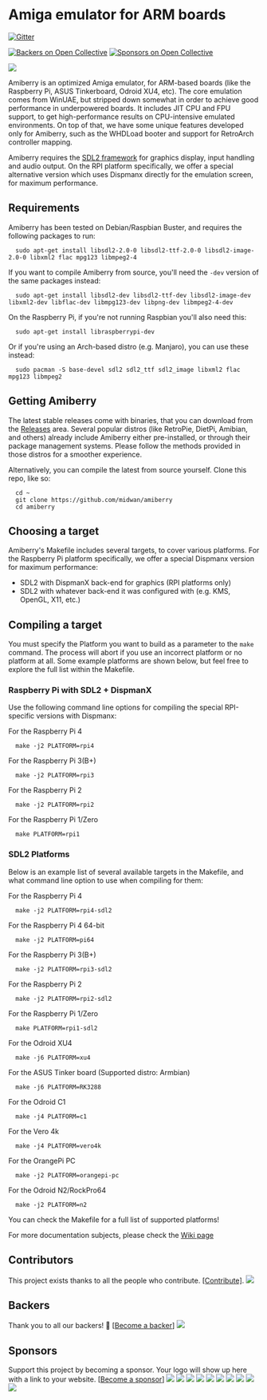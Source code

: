 # Amiga emulator for ARM boards

[![Gitter](https://badges.gitter.im/amiberry/Amiberry.svg)](https://gitter.im/amiberry/Amiberry?utm_source=badge&utm_medium=badge&utm_campaign=pr-badge)

[![Backers on Open Collective](https://opencollective.com/amiberry/backers/badge.svg)](#backers) [![Sponsors on Open Collective](https://opencollective.com/amiberry/sponsors/badge.svg)](#sponsors)

![](https://i2.wp.com/blitterstudio.com/wp-content/uploads/2020/01/Logo-v3-1.png?resize=768%2C543&ssl=1)

Amiberry is an optimized Amiga emulator, for ARM-based boards (like the Raspberry Pi, ASUS Tinkerboard, Odroid XU4, etc). The core emulation comes from WinUAE, but stripped down somewhat in order to achieve good performance in underpowered boards. It includes JIT CPU and FPU support, to get high-performance results on CPU-intensive emulated environments. On top of that, we have some unique features developed only for Amiberry, such as the WHDLoad booter and support for RetroArch controller mapping.

Amiberry requires the [SDL2 framework](https://libsdl.org) for graphics display, input handling and audio output. On the RPI platform specifically, we offer a special alternative version which uses Dispmanx directly for the emulation screen, for maximum performance.

## Requirements

Amiberry has been tested on Debian/Raspbian Buster, and requires the following packages to run:

      sudo apt-get install libsdl2-2.0-0 libsdl2-ttf-2.0-0 libsdl2-image-2.0-0 libxml2 flac mpg123 libmpeg2-4

If you want to compile Amiberry from source, you'll need the `-dev` version of the same packages instead:

      sudo apt-get install libsdl2-dev libsdl2-ttf-dev libsdl2-image-dev libxml2-dev libflac-dev libmpg123-dev libpng-dev libmpeg2-4-dev

On the Raspberry Pi, if you're not running Raspbian you'll also need this:

      sudo apt-get install libraspberrypi-dev

Or if you're using an Arch-based distro (e.g. Manjaro), you can use these instead:

      sudo pacman -S base-devel sdl2 sdl2_ttf sdl2_image libxml2 flac mpg123 libmpeg2

## Getting Amiberry

The latest stable releases come with binaries, that you can download from the [Releases](https://github.com/midwan/amiberry/releases) area.
Several popular distros (like RetroPie, DietPi, Amibian, and others) already include Amiberry either pre-installed, or through their package management systems.
Please follow the methods provided in those distros for a smoother experience.

Alternatively, you can compile the latest from source yourself. Clone this repo, like so:

      cd ~
      git clone https://github.com/midwan/amiberry
      cd amiberry

## Choosing a target

Amiberry's Makefile includes several targets, to cover various platforms. For the Raspberry Pi platform specifically, we offer a special Dispmanx version for maximum performance:

- SDL2 with DispmanX back-end for graphics (RPI platforms only)
- SDL2 with whatever back-end it was configured with (e.g. KMS, OpenGL, X11, etc.)

## Compiling a target

You must specify the Platform you want to build as a parameter to the `make` command. The process will abort if you use an incorrect platform or no platform at all.
Some example platforms are shown below, but feel free to explore the full list within the Makefile.

### Raspberry Pi with SDL2 + DispmanX

Use the following command line options for compiling the special RPI-specific versions with Dispmanx:

For the Raspberry Pi 4

      make -j2 PLATFORM=rpi4

For the Raspberry Pi 3(B+)

      make -j2 PLATFORM=rpi3

For the Raspberry Pi 2

      make -j2 PLATFORM=rpi2

For the Raspberry Pi 1/Zero

      make PLATFORM=rpi1

### SDL2 Platforms

Below is an example list of several available targets in the Makefile, and what command line option to use when compiling for them:

For the Raspberry Pi 4

      make -j2 PLATFORM=rpi4-sdl2

For the Raspberry Pi 4 64-bit

      make -j2 PLATFORM=pi64

For the Raspberry Pi 3(B+)

      make -j2 PLATFORM=rpi3-sdl2

For the Raspberry Pi 2

      make -j2 PLATFORM=rpi2-sdl2

For the Raspberry Pi 1/Zero

      make PLATFORM=rpi1-sdl2

For the Odroid XU4

      make -j6 PLATFORM=xu4

For the ASUS Tinker board (Supported distro: Armbian)

      make -j6 PLATFORM=RK3288

For the Odroid C1

      make -j4 PLATFORM=c1

For the Vero 4k

      make -j4 PLATFORM=vero4k

For the OrangePi PC

      make -j2 PLATFORM=orangepi-pc

For the Odroid N2/RockPro64

      make -j2 PLATFORM=n2

You can check the Makefile for a full list of supported platforms!

For more documentation subjects, please check the [Wiki page](https://github.com/midwan/amiberry/wiki)

## Contributors

This project exists thanks to all the people who contribute. [[Contribute]](../.github/CONTRIBUTING.md).
<a href="graphs/contributors"><img src="https://opencollective.com/amiberry/contributors.svg?width=890" /></a>

## Backers

Thank you to all our backers! 🙏 [[Become a backer](https://opencollective.com/amiberry#backer)]
<a href="https://opencollective.com/amiberry#backers" target="_blank"><img src="https://opencollective.com/amiberry/backers.svg?width=890"></a>

## Sponsors

Support this project by becoming a sponsor. Your logo will show up here with a link to your website. [[Become a sponsor](https://opencollective.com/amiberry#sponsor)]
<a href="https://opencollective.com/amiberry/sponsor/0/website" target="_blank"><img src="https://opencollective.com/amiberry/sponsor/0/avatar.svg"></a>
<a href="https://opencollective.com/amiberry/sponsor/1/website" target="_blank"><img src="https://opencollective.com/amiberry/sponsor/1/avatar.svg"></a>
<a href="https://opencollective.com/amiberry/sponsor/2/website" target="_blank"><img src="https://opencollective.com/amiberry/sponsor/2/avatar.svg"></a>
<a href="https://opencollective.com/amiberry/sponsor/3/website" target="_blank"><img src="https://opencollective.com/amiberry/sponsor/3/avatar.svg"></a>
<a href="https://opencollective.com/amiberry/sponsor/4/website" target="_blank"><img src="https://opencollective.com/amiberry/sponsor/4/avatar.svg"></a>
<a href="https://opencollective.com/amiberry/sponsor/5/website" target="_blank"><img src="https://opencollective.com/amiberry/sponsor/5/avatar.svg"></a>
<a href="https://opencollective.com/amiberry/sponsor/6/website" target="_blank"><img src="https://opencollective.com/amiberry/sponsor/6/avatar.svg"></a>
<a href="https://opencollective.com/amiberry/sponsor/7/website" target="_blank"><img src="https://opencollective.com/amiberry/sponsor/7/avatar.svg"></a>
<a href="https://opencollective.com/amiberry/sponsor/8/website" target="_blank"><img src="https://opencollective.com/amiberry/sponsor/8/avatar.svg"></a>
<a href="https://opencollective.com/amiberry/sponsor/9/website" target="_blank"><img src="https://opencollective.com/amiberry/sponsor/9/avatar.svg"></a>

